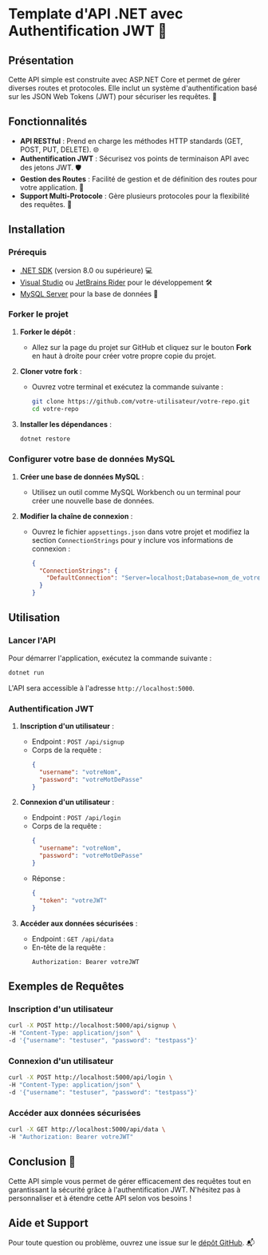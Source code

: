 
# Template d'API .NET avec Authentification JWT 🚀

## Présentation

Cette API simple est construite avec ASP.NET Core et permet de gérer diverses routes et protocoles. Elle inclut un système d'authentification basé sur les JSON Web Tokens (JWT) pour sécuriser les requêtes. 🔐

## Fonctionnalités

- **API RESTful** : Prend en charge les méthodes HTTP standards (GET, POST, PUT, DELETE). 🌐
- **Authentification JWT** : Sécurisez vos points de terminaison API avec des jetons JWT. 🛡️
- **Gestion des Routes** : Facilité de gestion et de définition des routes pour votre application. 📍
- **Support Multi-Protocole** : Gère plusieurs protocoles pour la flexibilité des requêtes. 🔄

## Installation

### Prérequis

- [.NET SDK](https://dotnet.microsoft.com/download) (version 8.0 ou supérieure) 💻
- [Visual Studio](https://visualstudio.microsoft.com/fr/) ou [JetBrains Rider](https://www.jetbrains.com/rider/) pour le développement 🛠️
- [MySQL Server](https://www.mysql.com/) pour la base de données 💾

### Forker le projet

1. **Forker le dépôt** :
   - Allez sur la page du projet sur GitHub et cliquez sur le bouton **Fork** en haut à droite pour créer votre propre copie du projet.

2. **Cloner votre fork** :
   - Ouvrez votre terminal et exécutez la commande suivante :
     ```bash
     git clone https://github.com/votre-utilisateur/votre-repo.git
     cd votre-repo
     ```

3. **Installer les dépendances** :
   ```bash
   dotnet restore
   ```

### Configurer votre base de données MySQL

1. **Créer une base de données MySQL** :
   - Utilisez un outil comme MySQL Workbench ou un terminal pour créer une nouvelle base de données.

2. **Modifier la chaîne de connexion** :
   - Ouvrez le fichier `appsettings.json` dans votre projet et modifiez la section `ConnectionStrings` pour y inclure vos informations de connexion :
     ```json
     {
       "ConnectionStrings": {
         "DefaultConnection": "Server=localhost;Database=nom_de_votre_base;User=utilisateur;Password=motdepasse;"
       }
     }
     ```

## Utilisation

### Lancer l'API

Pour démarrer l'application, exécutez la commande suivante :

```bash
dotnet run
```

L'API sera accessible à l'adresse `http://localhost:5000`.

### Authentification JWT

1. **Inscription d'un utilisateur** :
   - Endpoint : `POST /api/signup`
   - Corps de la requête :
     ```json
     {
       "username": "votreNom",
       "password": "votreMotDePasse"
     }
     ```

2. **Connexion d'un utilisateur** :
   - Endpoint : `POST /api/login`
   - Corps de la requête :
     ```json
     {
       "username": "votreNom",
       "password": "votreMotDePasse"
     }
     ```
   - Réponse :
     ```json
     {
       "token": "votreJWT"
     }
     ```

3. **Accéder aux données sécurisées** :
   - Endpoint : `GET /api/data`
   - En-tête de la requête :
     ```
     Authorization: Bearer votreJWT
     ```
## Exemples de Requêtes

### Inscription d'un utilisateur

```bash
curl -X POST http://localhost:5000/api/signup \
-H "Content-Type: application/json" \
-d '{"username": "testuser", "password": "testpass"}'
```

### Connexion d'un utilisateur

```bash
curl -X POST http://localhost:5000/api/login \
-H "Content-Type: application/json" \
-d '{"username": "testuser", "password": "testpass"}'
```

### Accéder aux données sécurisées

```bash
curl -X GET http://localhost:5000/api/data \
-H "Authorization: Bearer votreJWT"
```

## Conclusion 🎉

Cette API simple vous permet de gérer efficacement des requêtes tout en garantissant la sécurité grâce à l'authentification JWT. N'hésitez pas à personnaliser et à étendre cette API selon vos besoins !

## Aide et Support

Pour toute question ou problème, ouvrez une issue sur le [dépôt GitHub](https://github.com/hubHarmony/Csharp-API-Template/issues/new). 📬
